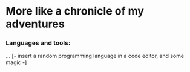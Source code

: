 # More like a chronicle of my adventures
### Languages and tools: 
... [- insert a random programming language in a code editor, and some magic -]


